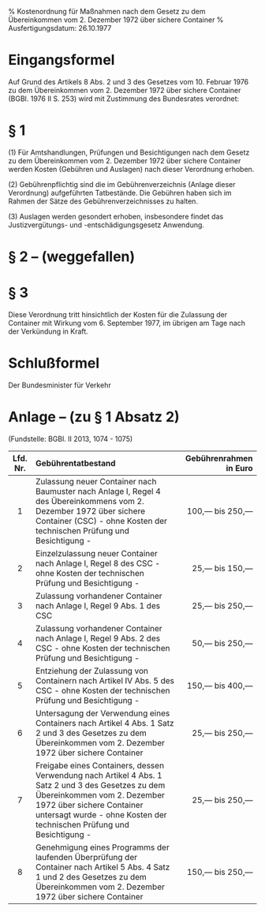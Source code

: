 % Kostenordnung für Maßnahmen nach dem Gesetz zu dem Übereinkommen vom 2. Dezember 1972 über sichere Container
% Ausfertigungsdatum: 26.10.1977
 
# Eingangsformel

Auf Grund des Artikels 8 Abs. 2 und 3 des Gesetzes vom 10. Februar 1976 zu dem Übereinkommen vom 2. Dezember 1972 über sichere Container (BGBl. 1976 II S. 253) wird mit Zustimmung des Bundesrates verordnet:

# § 1

(1) Für Amtshandlungen, Prüfungen und Besichtigungen nach dem Gesetz zu dem Übereinkommen vom 2. Dezember 1972 über sichere Container werden Kosten (Gebühren und Auslagen) nach dieser Verordnung erhoben.

(2) Gebührenpflichtig sind die im Gebührenverzeichnis (Anlage dieser Verordnung) aufgeführten Tatbestände. Die Gebühren haben sich im Rahmen der Sätze des Gebührenverzeichnisses zu halten.

(3) Auslagen werden gesondert erhoben, insbesondere findet das Justizvergütungs- und -entschädigungsgesetz Anwendung.

# § 2 – (weggefallen)

# § 3

Diese Verordnung tritt hinsichtlich der Kosten für die Zulassung der Container mit Wirkung vom 6. September 1977, im übrigen am Tage nach der Verkündung in Kraft.

# Schlußformel

Der Bundesminister für Verkehr

# Anlage – (zu § 1 Absatz 2)

(Fundstelle: BGBl. II 2013, 1074 - 1075)

  
  

| Lfd. Nr. | Gebührentatbestand                                                                                                                                                                                                                     | Gebührenrahmen in Euro |
|:---------------:|:-------------------------------|----------------------:|
|    1     | Zulassung neuer Container nach Baumuster nach Anlage I, Regel 4 des Übereinkommens vom 2. Dezember 1972 über sichere Container (CSC) - ohne Kosten der technischen Prüfung und Besichtigung -                                          |        100,— bis 250,— |
|    2     | Einzelzulassung neuer Container nach Anlage I, Regel 8 des CSC - ohne Kosten der technischen Prüfung und Besichtigung -                                                                                                                |         25,— bis 150,— |
|    3     | Zulassung vorhandener Container nach Anlage I, Regel 9 Abs. 1 des CSC                                                                                                                                                                  |         25,— bis 250,— |
|    4     | Zulassung vorhandener Container nach Anlage I, Regel 9 Abs. 2 des CSC - ohne Kosten der technischen Prüfung und Besichtigung -                                                                                                         |         50,— bis 250,— |
|    5     | Entziehung der Zulassung von Containern nach Artikel IV Abs. 5 des CSC - ohne Kosten der technischen Prüfung und Besichtigung -                                                                                                        |        150,— bis 400,— |
|    6     | Untersagung der Verwendung eines Containers nach Artikel 4 Abs. 1 Satz 2 und 3 des Gesetzes zu dem Übereinkommen vom 2. Dezember 1972 über sichere Container                                                                           |         25,— bis 250,— |
|    7     | Freigabe eines Containers, dessen Verwendung nach Artikel 4 Abs. 1 Satz 2 und 3 des Gesetzes zu dem Übereinkommen vom 2. Dezember 1972 über sichere Container untersagt wurde - ohne Kosten der technischen Prüfung und Besichtigung - |         25,— bis 250,— |
|    8     | Genehmigung eines Programms der laufenden Überprüfung der Container nach Artikel 5 Abs. 4 Satz 1 und 2 des Gesetzes zu dem Übereinkommen vom 2. Dezember 1972 über sichere Container                                                   |        150,— bis 250,— |
